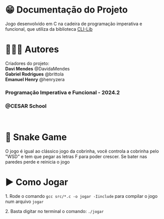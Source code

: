 # 😁 Documentação do Projeto
Jogo desenvolvido em C na cadeira de programação imperativa e funcional, que utiliza da biblioteca [CLI-Lib](https://github.com/tgfb/cli-lib)

# 🙋🏻‍♂️ Autores
Criadores do projeto:
<br>
<strong>Davi Mendes</strong> @DavidaMendes <br>
<strong>Gabriel Rodrigues</strong> @brittola <br>
<strong>Emanuel Henry</strong> @henryzera
<br>

<h3>Programação Imperativa e Funcional - 2024.2</h3>
<h3>@CESAR School</h3>
<br>

# 🐍 Snake Game

<p>O jogo é igual ao clássico jogo da cobrinha, você controla a cobrinha pelo "WSD" e tem que pegar as letras F para poder crescer. Se bater nas paredes perde e reinicia o jogo</p>

# ▶️ Como Jogar
<p>1. Rode o comando <code>gcc src/*.c -o jogar -Iinclude</code> para compilar o jogo num arquivo <code>jogar</code></p>
<p>2. Basta digitar no terminal o comando: <code>./jogar</code></p>

